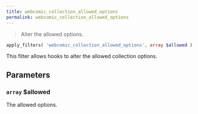 ```yaml
---
title: webcomic_collection_allowed_options
permalink: webcomic_collection_allowed_options
---
```


> Alter the allowed options.

```php
apply_filters( 'webcomic_collection_allowed_options', array $allowed )
```

This filter allows hooks to alter the allowed collection options.

## Parameters

### `array` $allowed
The allowed options.
